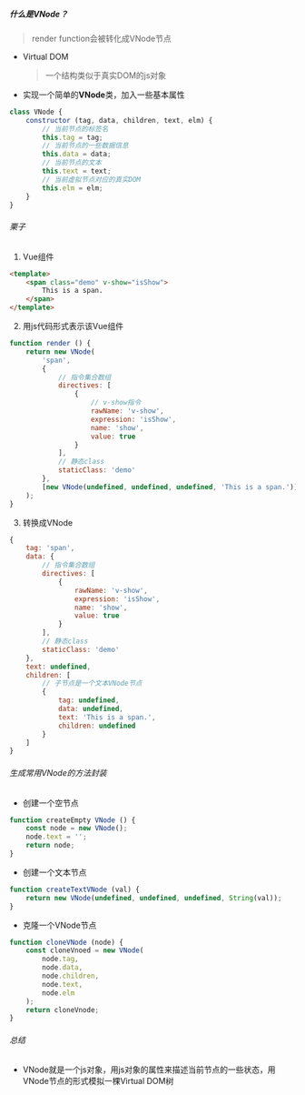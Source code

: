 ##### 什么是VNode？

> render function会被转化成VNode节点

* Virtual DOM
    > 一个结构类似于真实DOM的js对象
* 实现一个简单的**VNode**类，加入一些基本属性
```js
class VNode {
    constructor (tag, data, children, text, elm) {
        // 当前节点的标签名
        this.tag = tag;
        // 当前节点的一些数据信息
        this.data = data;
        // 当前节点的文本
        this.text = text;
        // 当前虚拟节点对应的真实DOM
        this.elm = elm;
    }
}
```

###### 栗子

1. Vue组件
```html
<template>
	<span class="demo" v-show="isShow">
		This is a span.
	</span>
</template>
```
2. 用js代码形式表示该Vue组件
```js
function render () {
    return new VNode(
    	'span',
    	{
            // 指令集合数组
            directives: [
                {
                    // v-show指令
                    rawName: 'v-show',
                    expression: 'isShow',
                    name: 'show',
                    value: true
                }
            ],
            // 静态class
            staticClass: 'demo'
    	},
    	[new VNode(undefined, undefined, undefined, 'This is a span.')]
    );
}
```
3. 转换成VNode
```js
{
    tag: 'span',
    data: {
        // 指令集合数组
        directives: [
            {
                rawName: 'v-show',
                expression: 'isShow',
                name: 'show',
                value: true
            }
        ],
        // 静态class
        staticClass: 'demo'
    },
    text: undefined,
    children: [
    	// 子节点是一个文本VNode节点
        {
            tag: undefined,
            data: undefined,
            text: 'This is a span.',
            children: undefined
        }
    ]
}
```

###### 生成常用VNode的方法封装

* 创建一个空节点
```js
function createEmpty VNode () {
    const node = new VNode();
    node.text = '';
    return node;
}
```
* 创建一个文本节点
```js
function createTextVNode (val) {
    return new VNode(undefined, undefined, undefined, String(val));
}
```
* 克隆一个VNode节点
```js
function cloneVNode (node) {
    const cloneVnoed = new VNode(
    	node.tag,
    	node.data,
    	node.children,
    	node.text,
    	node.elm
    );
    return cloneVnode;
}
```

###### 总结

* VNode就是一个js对象，用js对象的属性来描述当前节点的一些状态，用VNode节点的形式模拟一棵Virtual DOM树
	

